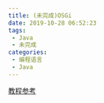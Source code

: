```yaml
---
title: (未完成)OSGi
date: 2019-10-28 06:52:23
tags: 
 - Java
 - 未完成
categories: 
 - 编程语言
 - Java
---
```


[教程参考](http://www.osgi.com.cn/)
